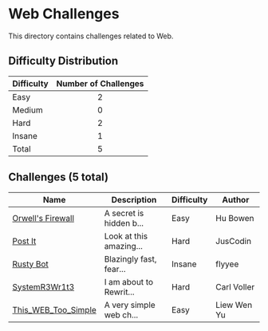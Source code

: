 # Web Challenges
This directory contains challenges related to Web.

## Difficulty Distribution
| Difficulty | Number of Challenges |
| ---------- |:--------------------:|
| Easy | 2 |
| Medium | 0 |
| Hard | 2 |
| Insane | 1 |
| Total | 5 |

## Challenges (5 total)
| Name | Description | Difficulty | Author |
| ---- | ----------- | ---------- | ------ |
| [Orwell's Firewall](<./Orwell's Firewall>) | A secret is hidden b... | Easy | Hu Bowen |
| [Post It](<./Post It>) | Look at this amazing... | Hard | JusCodin |
| [Rusty Bot](<./Rusty Bot>) | Blazingly fast, fear... | Insane | flyyee |
| [SystemR3Wr1t3](<./SystemR3Wr1t3>) | I am about to Rewrit... | Hard | Carl Voller |
| [This_WEB_Too_Simple](<./This_WEB_Too_Simple>) | A very simple web ch... | Easy | Liew Wen Yu |
